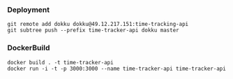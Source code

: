 ### Deployment

```
git remote add dokku dokku@49.12.217.151:time-tracking-api
git subtree push --prefix time-tracker-api dokku master
```

### DockerBuild

```
docker build . -t time-tracker-api
docker run -i -t -p 3000:3000 --name time-tracker-api time-tracker-api
```
